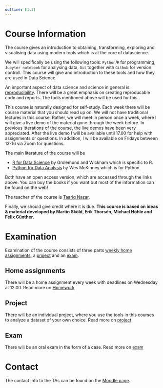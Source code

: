 ```yaml
---
outline: [1,2]
---
```

# Course Information

The course gives an introduction to obtaining, transforming, exploring and
visualising data using modern tools which is at the core of datascience.

We will specifically be using the following tools: `Python`/`R` for programming,
`Jupyter notebook` for analysing data, `Git` together with `Github` for version
controll. This course will give and introduction to these tools and how they are
used in Data Science.

An important aspect of data science and science in general is
[reproducibility](https://en.wikipedia.org/wiki/Reproducibility). There will be
a great emphasis on creating reproducable code and reports. The tools mentioned
above will be used for this. 

This course is naturally designed for self-study. Each week there will be course
material that you should read up on. We will not have traditional lectures in
this course. Rather, we will meet in person once a week, where I will give a
live demo of the material gone through the week before. In previous itterations of the
course, the live demos have been very appreciated. After the live demo I will be
available until 17.00 for help with assignments or questions. In addition, I
will be available on Fridays between 13-16 via Zoom for questions.

The main literature of the course will be 
- [R for Data
Science](https://r4ds.had.co.nz/introduction.html) by Grolemund and Wickham which is specific to R.
- [Python for Data Analysis](https://wesmckinney.com/book/) by Wes McKinney which is for Python. 

Both have an open access version, which are accessed through the links above.
You can buy the books if you want but most of the information can be found on
the web!

The teacher of the course is [Taariq Nazar](https://www.su.se/english/profiles/tana2011-1.618737).

Finally, we should give credit where it is due. **This course is based on ideas
& material developed by Martin Sköld, Erik Thorsén, Michael Höhle and Felix
Günther**.

# Examination

Examination of the course consists of three parts [weekly home assignments](#home-assignments), a [project](#project) and an [exam](#exam).

## Home assignments

There will be a home assignment every week with deadlines on Wednesday at 12.00.
Read more on [Homework](/homework/)

## Project

There will be an individual project, where you use the tools in this courses to
analyze a dataset of your own choice. Read more on [project](/project)

## Exam

There will be an oral exam in the form of a case.  Read more on [exam](/exam/)

# Contact

The contact info to the TAs can be found on the [Moodle
page](https://kurser.math.su.se/course/view.php?id=1446).

